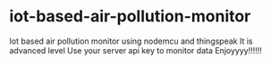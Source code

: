 # iot-based-air-pollution-monitor
Iot based air pollution monitor using nodemcu and thingspeak 
It is advanced level
Use your server api key to monitor data
Enjoyyyy!!!!!!
